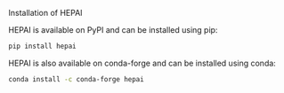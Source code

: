 
Installation of HEPAI

HEPAI is available on PyPI and can be installed using pip:
```bash
pip install hepai
```

HEPAI is also available on conda-forge and can be installed using conda:
```bash
conda install -c conda-forge hepai
```

